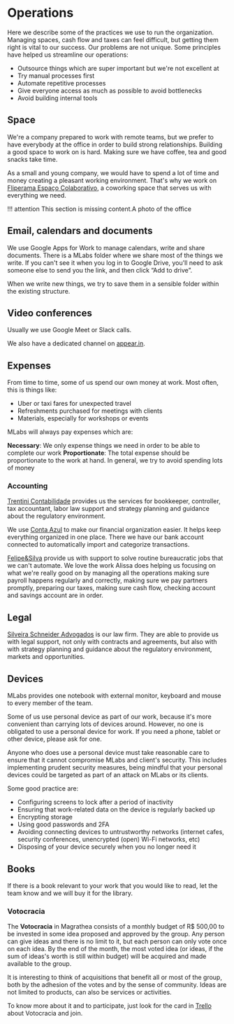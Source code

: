 # Operations

Here we describe some of the practices we use to run the organization. Managing spaces, cash flow and taxes can feel difficult, but getting them right is vital to our success. Our problems are not unique. Some principles have helped us streamline our operations:

* Outsource things which are super important but we're not excellent at
* Try manual processes first
* Automate repetitive processes
* Give everyone access as much as possible to avoid bottlenecks
* Avoid building internal tools

## Space

We're a company prepared to work with remote teams, but we prefer to have everybody at the office in order to build strong relationships. Building a good space to work on is hard. Making sure we have coffee, tea and good snacks take time.

As a small and young company, we would have to spend a lot of time and money creating a pleasant working environment. That's why we work on [Fliperama Espaço Colaborativo](http://fliperamaec.com.br/), a coworking space that serves us with everything we need.

!!! attention
    This section is missing content.A photo of the office

## Email, calendars and documents

We use Google Apps for Work to manage calendars, write and share documents. There is a MLabs folder where we share most of the things we write. If you can't see it when you log in to Google Drive, you'll need to ask someone else to send you the link, and then click “Add to drive”.

When we write new things, we try to save them in a sensible folder within the existing structure.

## Video conferences

Usually we use Google Meet or Slack calls.

We also have a dedicated channel on [appear.in](https://appear.in/magrathealabs).

## Expenses

From time to time, some of us spend our own money at work. Most often, this is things like:

* Uber or taxi fares for unexpected travel
* Refreshments purchased for meetings with clients
* Materials, especially for workshops or events

MLabs will always pay expenses which are:

**Necessary**: We only expense things we need in order to be able to complete our work
**Proportionate**: The total expense should be proportionate to the work at hand. In general, we try to avoid spending lots of money

### Accounting

[Trentini Contabilidade](http://www.trentinicontabilidade.com/) provides us the services for bookkeeper, controller, tax accountant, labor law support and strategy planning and guidance about the regulatory environment.

We use [Conta Azul](https://contaazul.com/) to make our financial organization easier.  It helps keep everything organized in one place. There we have our bank account connected to automatically import and categorize transactions.

[Felipe&Silva](mail:alissa@felipeesilva.com.br) provide us with support to solve routine bureaucratic jobs that we can't automate. We love the work Alissa does helping us focusing on what we're really good on by managing all the operations making sure payroll happens regularly and correctly, making sure we pay partners promptly, preparing our taxes, making sure cash flow, checking account and savings account are in order.

## Legal

[Silveira Schneider Advogados](http://www.silveiraschneider.com.br/) is our law firm. They are able to provide us with legal support, not only with contracts and agreements, but also with with strategy planning and guidance about the regulatory environment, markets and opportunities.

## Devices

MLabs provides one notebook with external monitor, keyboard and mouse to every member of the team.

Some of us use personal device as part of our work, because it's more convenient than carrying lots of devices around. However, no one is obligated to use a personal device for work. If you need a phone, tablet or other device, please ask for one.

Anyone who does use a personal device must take reasonable care to ensure that it cannot compromise MLabs and client's security. This includes implementing prudent security measures, being mindful that your personal devices could be targeted as part of an attack on MLabs or its clients.

Some good practice are:

* Configuring screens to lock after a period of inactivity
* Ensuring that work-related data on the device is regularly backed up
* Encrypting storage
* Using good passwords and 2FA
* Avoiding connecting devices to untrustworthy networks (internet cafes, security conferences, unencrypted (open) Wi-Fi networks, etc)
* Disposing of your device securely when you no longer need it

## Books

If there is a book relevant to your work that you would like to read, let the team know and we will buy it for the library.

### Votocracia

The **Votocracia** in Magrathea consists of a monthly budget of R$ 500,00 to be invested in some idea proposed and approved by the group. Any person can give ideas and there is no limit to it, but each person can only vote once on each idea. By the end of the month, the most voted idea (or ideas, if the sum of ideas's worth is still within budget) will be acquired and made available to the group.

It is interesting to think of acquisitions that benefit all or most of the group, both by the adhesion of the votes and by the sense of community. Ideas are not limited to products, can also be services or activities.

To know more about it and to participate, just look for the card in [Trello](https://trello.com/) about Votocracia and join.
